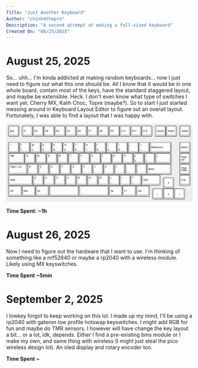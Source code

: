 ```yaml
---
Title: "Just Another Keyboard"
Author: "chinh4thepro"
Description: "A second attempt at making a full-sized keyboard"
Created On: "08/25/2025"
---
```


# August 25, 2025
So... uhh... I'm kinda addicted at making random keyboards... now I just need to figure out what this one should be. All I know that it would be in one whole board, contain most of the keys, have the standard staggered layout, and maybe be extensible. Heck. I don't even know what type of switches I want yet. Cherry MX, Kalih Choc, Topre (maybe?). So to start I just started messing around in Keyboard Layout Editor to figure out an overall layout. Fortunately, I was able to find a layout that I was happy with.

![layout](./assets/layout.png)

**Time Spent: ~1h**

# August 26, 2025
Now I need to figure out the hardware that I want to use. I'm thinking of something like a nrf52840 or maybe a rp2040 with a wireless module. Likely using MX keyswitches.


**Time Spent ~5min**

# September 2, 2025
I lowkey forgot to keep working on this lol. I made up my mind, I'll be using a rp2040 with gateron low profile hotswap keyswitches. I might add RGB for fun and maybe do TMR sensors. I however will have change the key layout a bit... or a lot, idk, depends. Either I find a pre-existing bms module or I make my own, and same thing with wireless (I might just steal the pico wireless design lol). An oled display and rotary encoder too.

**Time Spent ~**
